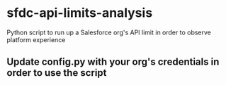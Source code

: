 # sfdc-api-limits-analysis
Python script to run up a Salesforce org's API limit in order to observe platform experience

## Update config.py with your org's credentials in order to use the script
